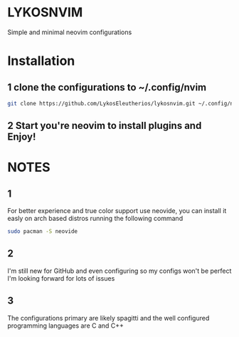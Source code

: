 # LYKOSNVIM

Simple and minimal neovim configurations

# Installation

## 1 clone the configurations to ~/.config/nvim
```bash
git clone https://github.com/LykosEleutherios/lykosnvim.git ~/.config/nvim 
```
## 2 Start you're neovim to install plugins and Enjoy!

# NOTES
## 1
For better experience and true color support use neovide, you can install it easly on arch based distros running the following command
```bash
sudo pacman -S neovide
```
## 2
I'm still new for GitHub and even configuring so my configs won't be perfect I'm looking forward for lots of issues

## 3
The configurations primary are likely spagitti and the well configured programming languages are C and C++
